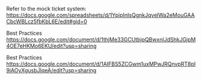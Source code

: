 Refer to the mock ticket system:
https://docs.google.com/spreadsheets/d/1YpipInIsQgnkJqvelWa2eMouGAACbcWBLcz5fbKbL6E/edit#gid=0

Best Practices
https://docs.google.com/document/d/1thjMe33GCUtbjpQBwxnlJdShkJGjpM4OE7eHKMo6EKU/edit?usp=sharing

Best Practices
https://docs.google.com/document/d/1AIFBS5ZCGwm1uxMPwJRQnvpRT8pI9iAOyXgusbJIqeA/edit?usp=sharing
